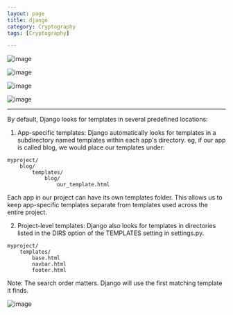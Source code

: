 ```yaml
---
layout: page
title: django
category: Cryptography
tags: [Cryptography]

---
```


![image](https://github.com/user-attachments/assets/fc73c800-4e94-4043-a2bb-3dac5acb9395)

![image](https://github.com/user-attachments/assets/5c0935ff-d2b4-4ad9-b388-aee030205e9c)

![image](https://github.com/user-attachments/assets/dbbdc7e3-a2df-4687-8c0d-dc6df535e072)

![image](https://github.com/user-attachments/assets/dc0f6abc-8a76-407e-a7ef-f314e532f513)

---
By default, Django looks for templates in several predefined locations:

1. App-specific templates:  Django automatically looks for templates in a subdirectory named templates within each app's directory.
eg, if our app is called blog, we would place our templates under:
```
myproject/
    blog/
        templates/
            blog/
                our_template.html
```
Each app in our project can have its own templates folder. This allows us to keep app-specific templates separate from templates used across the entire project.

2. Project-level templates: Django also looks for templates in directories listed in the DIRS option of the TEMPLATES setting in settings.py.
```
myproject/
    templates/
        base.html
        navbar.html
        footer.html
```
Note: The search order matters. Django will use the first matching template it finds.

![image](https://github.com/user-attachments/assets/146d1a04-ae15-4d17-8eba-9444ddef8e97) 


